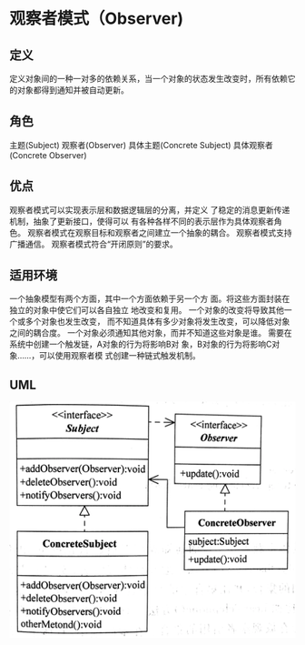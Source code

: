 # 观察者模式（Observer)

## 定义

定义对象间的一种一对多的依赖关系，当一个对象的状态发生改变时，所有依赖它的对象都得到通知并被自动更新。

## 角色

主题(Subject)
观察者(Observer)
具体主题(Concrete Subject)
具体观察者(Concrete Observer)

## 优点

观察者模式可以实现表示层和数据逻辑层的分离，并定义 了稳定的消息更新传递机制，抽象了更新接口，使得可以 有各种各样不同的表示层作为具体观察者角色。
观察者模式在观察目标和观察者之间建立一个抽象的耦合。
观察者模式支持广播通信。
观察者模式符合“开闭原则”的要求。

## 适用环境

一个抽象模型有两个方面，其中一个方面依赖于另一个方 面。将这些方面封装在独立的对象中使它们可以各自独立 地改变和复用。
一个对象的改变将导致其他一个或多个对象也发生改变， 而不知道具体有多少对象将发生改变，可以降低对象之间的耦合度。
一个对象必须通知其他对象，而并不知道这些对象是谁。
需要在系统中创建一个触发链，A对象的行为将影响B对 象，B对象的行为将影响C对象……，可以使用观察者模 式创建一种链式触发机制。

## UML

![](6d000b24-ccf0-49b6-aa33-fea6ee25945d-1215388.png)